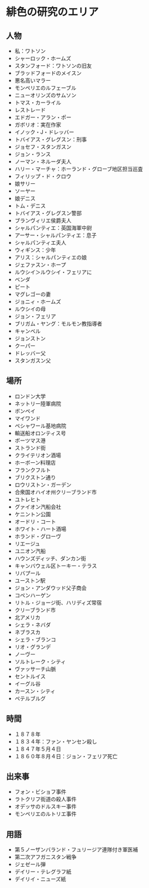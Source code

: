 緋色の研究のエリア
===

## 人物

- 私：ワトソン
- シャーロック・ホームズ
- スタンフォード：ワトソンの旧友
- ブラッドフォードのメイスン
- 悪名高いマラー
- モンペリエのルフェーブル
- ニューオリンズのサムソン
- トマス・カーライル
- レストレード
- エドガー・アラン・ポー
- ガボリオ：実在作家
- イノック・J・ドレッバー
- トバイアス・グレグスン：刑事
- ジョセフ・スタンガスン
- ジョン・ランス
- ノーマン・ネルーダ夫人
- ハリー・マーチャ：ホーランド・グローブ地区担当巡査
- フィリップ・ド・クロウ
- 娘サリー
- ソーヤー
- 娘デニス
- トム・デニス
- トバイアス・グレグスン警部
- ブランヴィリエ侯爵夫人
- シャルパンティエ：英国海軍中尉
- アーサー・シャルパンティエ：息子
- シャルパンティエ夫人
- ウィギンス：少年
- アリス：シャルパンティエの娘
- ジェファスン・ホープ
- ルウシイ＞ルウシイ・フェリアに
- ベンダ
- ピート
- マグレゴーの妻
- ジョニィ・ホームズ
- ルウシイの母
- ジョン・フェリア
- ブリガム・ヤング：モルモン教指導者
- キャンベル
- ジョンストン
- クーパー
- ドレッバー父
- スタンガスン父

## 場所

- ロンドン大学
- ネットリー陸軍病院
- ボンペイ
- マイワンド
- ペシャワール基地病院
- 輸送船オロンティス号
- ポーツマス港
- ストランド街
- クライテリオン酒場
- ホーボーン料理店
- フランクフルト
- ブリクストン通り
- ロウリストン・ガーデン
- 合衆国オハイオ州クリーブランド市
- ユトレヒト
- グァイオン汽船会社
- ケニントン公園
- オードリ・コート
- ホワイト・ハート酒場
- ホランド・グローヴ
- リエージュ
- ユニオン汽船
- ハウンズディッチ、ダンカン街
- キャンバウェル区トーキー・テラス
- リバプール
- ユーストン駅
- ジョン・アンダウッド父子商会
- コペンハーゲン
- リトル・ジョージ街、ハリディズ常宿
- クリーブランド市
- 北アメリカ
- シェラ・ネバダ
- ネブラスカ
- シェラ・ブランコ
- リオ・グランデ
- ノーヴー
- ソルトレーク・シティ
- ヴァッサーチ山脈
- セントルイス
- イーグル谷
- カースン・シティ
- ペテルブルグ

## 時間

- １８７８年
- １８３４年：ファン・ヤンセン殺し
- １８４７年５月４日
- １８６０年８月４日：ジョン・フェリア死亡

## 出来事

- フォン・ビショフ事件
- ラトクリフ街道の殺人事件
- オデッサのドルスキー事件
- モンペリエのルトリエ事件

## 用語

- 第５ノーザンバランド・フュリージア連隊付き軍医補
- 第二次アフガニスタン戦争
- ジェゼール弾
- デイリー・テレグラフ紙
- デイリイ・ニューズ紙


